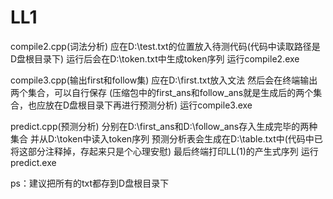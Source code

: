 # LL1
 
compile2.cpp(词法分析)
应在D:\\test.txt的位置放入待测代码(代码中读取路径是D盘根目录下)
运行后会在D:\\token.txt中生成token序列
运行compile2.exe

compile3.cpp(输出first和follow集)
应在D:\\first.txt放入文法
然后会在终端输出两个集合，可以自行保存
(压缩包中的first_ans和follow_ans就是生成后的两个集合，也应放在D盘根目录下再进行预测分析)
运行compile3.exe

predict.cpp(预测分析)
分别在D:\\first_ans和D:\\follow_ans存入生成完毕的两种集合
并从D:\\token中读入token序列
预测分析表会生成在D:\\table.txt中(代码中已将这部分注释掉，存起来只是个心理安慰)
最后终端打印LL(1)的产生式序列
运行predict.exe

ps：建议把所有的txt都存到D盘根目录下